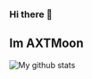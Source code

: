 ### Hi there 👋
## Im AXTMoon
![My github stats](https://github-readme-stats.vercel.app/api?username=AXTMoon&show_icons=true&theme=radical)
<!--
**AXTMoon/AXTMoon** is a ✨ _special_ ✨ repository because its `README.md` (this file) appears on your GitHub profile.


